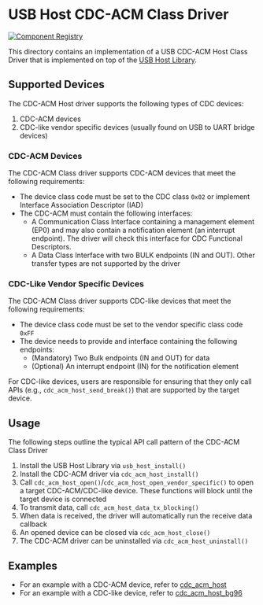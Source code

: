 # USB Host CDC-ACM Class Driver

[![Component Registry](https://components.espressif.com/components/espressif/usb_host_cdc_acm/badge.svg)](https://components.espressif.com/components/espressif/usb_host_cdc_acm)

This directory contains an implementation of a USB CDC-ACM Host Class Driver that is implemented on top of the [USB Host Library](https://docs.espressif.com/projects/esp-idf/en/latest/esp32s2/api-reference/peripherals/usb_host.html).

## Supported Devices

The CDC-ACM Host driver supports the following types of CDC devices:

1. CDC-ACM devices
2. CDC-like vendor specific devices (usually found on USB to UART bridge devices)

### CDC-ACM Devices

The CDC-ACM Class driver supports CDC-ACM devices that meet the following requirements:
- The device class code must be set to the CDC class `0x02` or implement Interface Association Descriptor (IAD)
- The CDC-ACM must contain the following interfaces:
    - A Communication Class Interface containing a management element (EP0) and may also contain a notification element (an interrupt endpoint). The driver will check this interface for CDC Functional Descriptors.
    - A Data Class Interface with two BULK endpoints (IN and OUT). Other transfer types are not supported by the driver

### CDC-Like Vendor Specific Devices

The CDC-ACM Class driver supports CDC-like devices that meet the following requirements:
- The device class code must be set to the vendor specific class code `0xFF`
- The device needs to provide and interface containing the following endpoints:
    - (Mandatory) Two Bulk endpoints (IN and OUT) for data
    - (Optional) An interrupt endpoint (IN) for the notification element

For CDC-like devices, users are responsible for ensuring that they only call APIs (e.g., `cdc_acm_host_send_break()`) that are supported by the target device.


## Usage

The following steps outline the typical API call pattern of the CDC-ACM Class Driver

1. Install the USB Host Library via `usb_host_install()`
2. Install the CDC-ACM driver via `cdc_acm_host_install()`
3. Call `cdc_acm_host_open()`/`cdc_acm_host_open_vendor_specific()` to open a target CDC-ACM/CDC-like device. These functions will block until the target device is connected
4. To transmit data, call `cdc_acm_host_data_tx_blocking()`
5. When data is received, the driver will automatically run the receive data callback
6. An opened device can be closed via `cdc_acm_host_close()`
7. The CDC-ACM driver can be uninstalled via `cdc_acm_host_uninstall()`

## Examples

- For an example with a CDC-ACM device, refer to [cdc_acm_host](../../cdc_acm_host)
- For an example with a CDC-like device, refer to [cdc_acm_host_bg96](../../cdc_acm_bg96)
